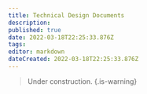 ```yaml
---
title: Technical Design Documents
description: 
published: true
date: 2022-03-18T22:25:33.876Z
tags: 
editor: markdown
dateCreated: 2022-03-18T22:25:33.876Z
---
```


> Under construction.
{.is-warning}
